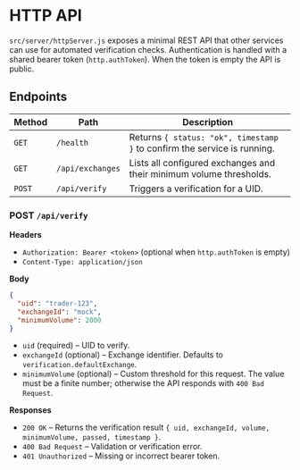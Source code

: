 # HTTP API

`src/server/httpServer.js` exposes a minimal REST API that other services can use for automated verification checks.
Authentication is handled with a shared bearer token (`http.authToken`). When the token is empty the API is public.

## Endpoints

| Method | Path | Description |
| --- | --- | --- |
| `GET` | `/health` | Returns `{ status: "ok", timestamp }` to confirm the service is running. |
| `GET` | `/api/exchanges` | Lists all configured exchanges and their minimum volume thresholds. |
| `POST` | `/api/verify` | Triggers a verification for a UID. |

### POST `/api/verify`

**Headers**

- `Authorization: Bearer <token>` (optional when `http.authToken` is empty)
- `Content-Type: application/json`

**Body**

```json
{
  "uid": "trader-123",
  "exchangeId": "mock",
  "minimumVolume": 2000
}
```

- `uid` (required) &ndash; UID to verify.
- `exchangeId` (optional) &ndash; Exchange identifier. Defaults to `verification.defaultExchange`.
- `minimumVolume` (optional) &ndash; Custom threshold for this request. The value must be a finite number; otherwise the API
  responds with `400 Bad Request`.

**Responses**

- `200 OK` &ndash; Returns the verification result `{ uid, exchangeId, volume, minimumVolume, passed, timestamp }`.
- `400 Bad Request` &ndash; Validation or verification error.
- `401 Unauthorized` &ndash; Missing or incorrect bearer token.
